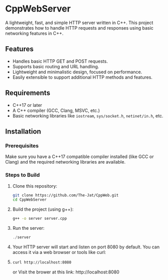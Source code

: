 # CppWebServer

A lightweight, fast, and simple HTTP server written in C++. This project demonstrates how to handle HTTP requests and responses using basic networking features in C++.

## Features

- Handles basic HTTP GET and POST requests.
- Supports basic routing and URL handling.
- Lightweight and minimalistic design, focused on performance.
- Easily extensible to support additional HTTP methods and features.

## Requirements

- C++17 or later
- A C++ compiler (GCC, Clang, MSVC, etc.)
- Basic networking libraries like `iostream`, `sys/socket.h`, `netinet/in.h`, etc.

## Installation

### Prerequisites

Make sure you have a C++17 compatible compiler installed (like GCC or Clang) and the required networking libraries are available.

### Steps to Build

1. Clone this repository:
   ```bash
   git clone https://github.com/The-Jat/CppWeb.git
   cd CppWebServer
2. Build the project (using g++):
   ```bash
   g++ -o server server.cpp
   ```
3. Run the server:
   ```c
   ./server
   ```
4. Your HTTP server will start and listen on port 8080 by default. You can access it via a web browser or tools like curl:
5. ```bash
   curl http://localhost:8080
   ```
   or Visit the brower at this link: http://localhost:8080
